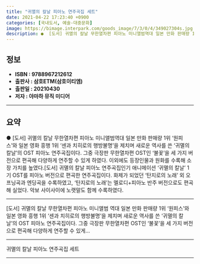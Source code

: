 ```yaml
---
title: "귀멸의 칼날 피아노 연주곡집 세트"
date: 2021-04-22 17:23:40 +0900
categories: [국내도서, 예술-대중문화]
image: https://bimage.interpark.com/goods_image/7/3/0/4/349027304s.jpg
description: ●  [도서] 귀멸의 칼날 무한열차편 피아노 미니앨범역대 일본 만화 판매량 1위 ‘원피스’와 일본 영화 흥행 1위 ‘센과 치히로의 행방불명’을 제치며 새로운 역사를 쓴 ‘귀멸의 칼날’의 OST 피아노 연주곡집이다. 그중 극장판 무한열차편 OST인 ‘불꽃’을 세 가지 버전으로 편곡해 다양하게 연주할 수 있
---
```


## **정보**

- **ISBN : 9788967212612**
- **출판사 : 삼호ETM(삼호이티엠)**
- **출판일 : 20210430**
- **저자 : 야마하 뮤직 미디어**

------



## **요약**

●  [도서] 귀멸의 칼날 무한열차편 피아노 미니앨범역대 일본 만화 판매량 1위 ‘원피스’와 일본 영화 흥행 1위 ‘센과 치히로의 행방불명’을 제치며 새로운 역사를 쓴 ‘귀멸의 칼날’의 OST 피아노 연주곡집이다. 그중 극장판 무한열차편 OST인 ‘불꽃’을 세 가지 버전으로 편곡해 다양하게 연주할 수 있게 하였다. 이외에도 등장인물과 원화를 수록해 소장 가치를 높였다.[도서] 귀멸의 칼날 피아노 연주곡집인기 애니메이션 ‘귀멸의 칼날’ 1기 OST를 피아노 버전으로 편곡한 연주곡집이다. 화제가 되었던 ‘탄지로의 노래’ 외 오프닝곡과 엔딩곡을 수록하였고, ‘탄지로의 노래’는 멜로디+피아노 반주 버전으로도 편곡해 실었다. 악보 사이사이에 노랫말도 함께 수록하였다.

------

[도서] 귀멸의 칼날 무한열차편 피아노 미니앨범
역대 일본 만화 판매량 1위 ‘원피스’와 일본 영화 흥행 1위 ‘센과 치히로의 행방불명’을 제치며 새로운 역사를 쓴 ‘귀멸의 칼날’의 OST 피아노 연주곡집이다. 그중 극장판 무한열차편 OST인 ‘불꽃’을 세 가지 버전으로 편곡해 다양하게 연주할 수 있게... 

------


귀멸의 칼날 피아노 연주곡집 세트 

------


